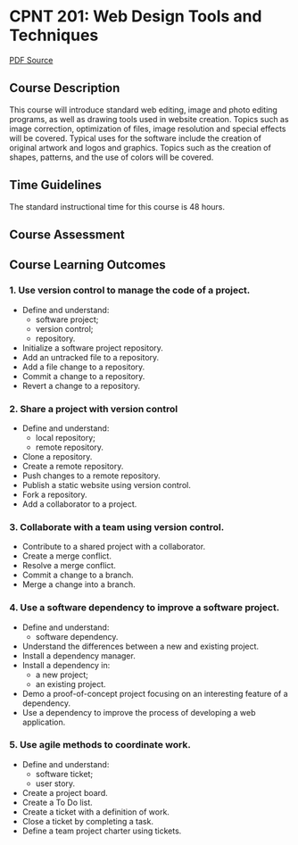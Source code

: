 # CPNT 201: Web Design Tools and Techniques 
[PDF Source](CPNT_201.pdf)
## Course Description
This course will introduce standard web editing, image and photo editing programs, as well as drawing tools used in website creation. Topics such as image correction, optimization of files, image resolution and special effects will be covered. Typical uses for the software include the creation of original artwork and logos and graphics. Topics such as the creation of shapes, patterns, and the use of colors will be covered.

## Time Guidelines
The standard instructional time for this course is 48 hours.

## Course Assessment

## Course Learning Outcomes
### 1. Use version control to manage the code of a project.
- Define and understand:
    - software project;
    - version control;
    - repository.
- Initialize a software project repository.
- Add an untracked file to a repository.
- Add a file change to a repository.
- Commit a change to a repository.
- Revert a change to a repository.

### 2. Share a project with version control
- Define and understand:
    - local repository;
    - remote repository.
- Clone a repository.
- Create a remote repository.
- Push changes to a remote repository.
- Publish a static website using version control.
- Fork a repository.
- Add a collaborator to a project.

### 3. Collaborate with a team using version control.
- Contribute to a shared project with a collaborator.
- Create a merge conflict.
- Resolve a merge conflict.
- Commit a change to a branch.
- Merge a change into a branch.

### 4. Use a software dependency to improve a software project.
- Define and understand:
    - software dependency.
- Understand the differences between a new and existing project.
- Install a dependency manager.
- Install a dependency in:
    - a new project;
    - an existing project.
- Demo a proof-of-concept project focusing on an interesting feature of a dependency.
- Use a dependency to improve the process of developing a web application.

### 5. Use agile methods to coordinate work.
- Define and understand:
    - software ticket;
    - user story.
- Create a project board.
- Create a To Do list.
- Create a ticket with a definition of work.
- Close a ticket by completing a task.
- Define a team project charter using tickets.